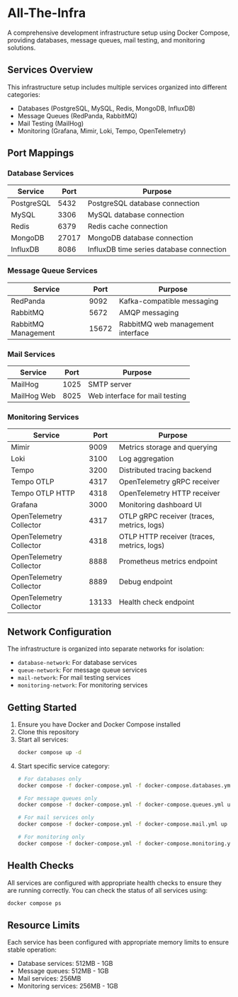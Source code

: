 # All-The-Infra

A comprehensive development infrastructure setup using Docker Compose, providing databases, message queues, mail testing, and monitoring solutions.

## Services Overview

This infrastructure setup includes multiple services organized into different categories:
- Databases (PostgreSQL, MySQL, Redis, MongoDB, InfluxDB)
- Message Queues (RedPanda, RabbitMQ)
- Mail Testing (MailHog)
- Monitoring (Grafana, Mimir, Loki, Tempo, OpenTelemetry)

## Port Mappings

### Database Services
| Service | Port | Purpose |
|---------|------|---------|
| PostgreSQL | 5432 | PostgreSQL database connection |
| MySQL | 3306 | MySQL database connection |
| Redis | 6379 | Redis cache connection |
| MongoDB | 27017 | MongoDB database connection |
| InfluxDB | 8086 | InfluxDB time series database connection |

### Message Queue Services
| Service | Port | Purpose |
|---------|------|---------|
| RedPanda | 9092 | Kafka-compatible messaging |
| RabbitMQ | 5672 | AMQP messaging |
| RabbitMQ Management | 15672 | RabbitMQ web management interface |


### Mail Services
| Service | Port | Purpose |
|---------|------|---------|
| MailHog | 1025 | SMTP server |
| MailHog Web | 8025 | Web interface for mail testing |

### Monitoring Services
| Service | Port | Purpose |
|---------|------|---------|
| Mimir | 9009 | Metrics storage and querying |
| Loki | 3100 | Log aggregation |
| Tempo | 3200 | Distributed tracing backend |
| Tempo OTLP | 4317 | OpenTelemetry gRPC receiver |
| Tempo OTLP HTTP | 4318 | OpenTelemetry HTTP receiver |
| Grafana | 3000 | Monitoring dashboard UI |
| OpenTelemetry Collector | 4317 | OTLP gRPC receiver (traces, metrics, logs) |
| OpenTelemetry Collector | 4318 | OTLP HTTP receiver (traces, metrics, logs) |
| OpenTelemetry Collector | 8888 | Prometheus metrics endpoint |
| OpenTelemetry Collector | 8889 | Debug endpoint |
| OpenTelemetry Collector | 13133 | Health check endpoint |

## Network Configuration

The infrastructure is organized into separate networks for isolation:
- `database-network`: For database services
- `queue-network`: For message queue services
- `mail-network`: For mail testing services
- `monitoring-network`: For monitoring services

## Getting Started

1. Ensure you have Docker and Docker Compose installed
2. Clone this repository
3. Start all services:
   ```bash
   docker compose up -d
   ```
4. Start specific service category:
   ```bash
   # For databases only
   docker compose -f docker-compose.yml -f docker-compose.databases.yml up -d
   
   # For message queues only
   docker compose -f docker-compose.yml -f docker-compose.queues.yml up -d
   
   # For mail services only
   docker compose -f docker-compose.yml -f docker-compose.mail.yml up -d
   
   # For monitoring only
   docker compose -f docker-compose.yml -f docker-compose.monitoring.yml up -d
   ```

## Health Checks

All services are configured with appropriate health checks to ensure they are running correctly. You can check the status of all services using:

```bash
docker compose ps
```

## Resource Limits

Each service has been configured with appropriate memory limits to ensure stable operation:
- Database services: 512MB - 1GB
- Message queues: 512MB - 1GB
- Mail services: 256MB
- Monitoring services: 256MB - 1GB 